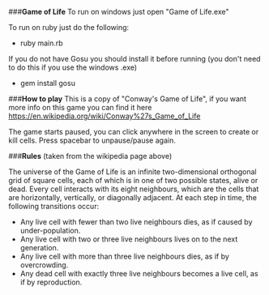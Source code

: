 ###**Game of Life**
To run on windows just open "Game of Life.exe"

To run on ruby just do the following:

 - ruby main.rb

If you do not have Gosu you should install it before running (you don't need to do this if you use the windows .exe)

 - gem install gosu

###**How to play**
This is a copy of "Conway's Game of Life", if you want more info on this game you can find it here https://en.wikipedia.org/wiki/Conway%27s_Game_of_Life

The game starts paused, you can click anywhere in the screen to create or kill cells. Press spacebar to unpause/pause again.


###**Rules**
(taken from the wikipedia page above)

The universe of the Game of Life is an infinite two-dimensional orthogonal grid of square cells, each of which is in one of two possible states, alive or dead. Every cell interacts with its eight neighbours, which are the cells that are horizontally, vertically, or diagonally adjacent. At each step in time, the following transitions occur:

- Any live cell with fewer than two live neighbours dies, as if caused by under-population.
- Any live cell with two or three live neighbours lives on to the next generation.
- Any live cell with more than three live neighbours dies, as if by overcrowding.
- Any dead cell with exactly three live neighbours becomes a live cell, as if by reproduction.
